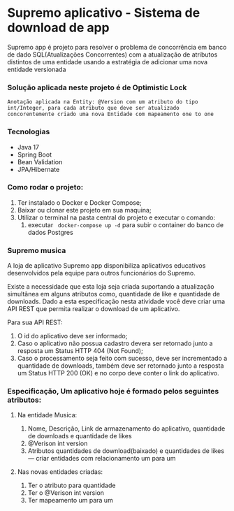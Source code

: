 # Supremo aplicativo - Sistema de download de app

Supremo app é projeto para resolver o problema de concorrência em banco de dado SQL(Atualizações Concorrentes) com a atualização de atributos distintos de uma entidade usando a estratégia de adicionar uma nova entidade versionada

### Solução aplicada neste projeto é de Optimistic Lock

``` Anotação aplicada na Entity: @Version com um atributo do tipo int/Integer, para cada atributo que deve ser atualizado concorentemente criado uma nova Entidade com mapeamento one to one ```

### Tecnologias

* Java 17
* Spring Boot
* Bean Validation
* JPA/Hibernate

### Como rodar o projeto:
1. Ter instalado o Docker e Docker Compose;
2. Baixar ou clonar este projeto em sua maquina;
3. Utilizar o terminal na pasta central do projeto e executar o comando:
    1. executar ``` docker-compose up -d``` para subir o container do banco de dados Postgres


### Supremo musica

A loja de aplicativo Supremo app disponibiliza aplicativos educativos desenvolvidos pela equipe para outros funcionários do Supremo.

Existe a necessidade que esta loja seja criada suportando a atualização simultânea em alguns atributos como, quantidade de like e quantidade de downloads.
Dado a esta especificação nesta atividade você deve criar uma API REST que permita realizar o download de um aplicativo.

Para sua API REST:

1. O id do aplicativo deve ser informado;
2. Caso o aplicativo não possua cadastro devera ser retornado junto a resposta um Status HTTP 404 (Not Found);
3. Caso o processamento seja feito com sucesso, deve ser incrementado a quantidade de downloads, também deve ser retornado junto a resposta um Status HTTP 200 (OK) e no corpo deve conter o link do aplicativo.

### Especificação, Um aplicativo hoje é formado pelos seguintes atributos:

1. Na entidade Musica:
   1. Nome, Descrição, Link de armazenamento do aplicativo, quantidade de downloads e quantidade de likes 
   2. @Verison int version
   3. Atributos quantidades de download(baixado) e quantidades de likes — criar entidades com relacionamento um para um

2. Nas novas entidades criadas:
   1. Ter o atributo para quantidade
   2. Ter o @Verison int version
   3. Ter mapeamento um para um
